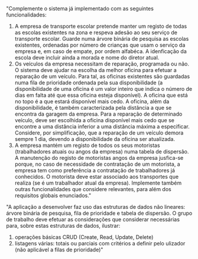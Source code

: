 "Complemente o sistema já implementado com as seguintes funcionalidades:
1. A empresa de transporte escolar pretende manter um registo de todas as escolas existentes na zona e
respeva adesão ao seu serviço de transporte escolar. Guarde numa árvore binária de pesquisa as escolas
existentes, ordenadas por número de crianças que usam o serviço da empresa e, em caso de empate, por
ordem alfabéca. A idenficação da escola deve incluir ainda a morada e nome do diretor atual.
2. Os veículos da empresa necessitam de reparação, programada ou não. O sistema deve ajudar na escolha da
melhor oficina para efetuar a reparação de um veículo. Para tal, as oficinas existentes são guardadas numa
fila de prioridade ordenada pela sua disponibilidade (a disponibilidade de uma oficina é um valor inteiro
que indica o número de dias em falta até que essa oficina esteja disponível). A oficina que está no topo é a
que estará disponível mais cedo. A oficina, além da disponibilidade, é também caracterizada pela distância
a que se encontra da garagem da empresa. Para a reparação de determinado veículo, deve ser escolhida a
oficina disponível mais cedo que se encontre a uma distância inferior a uma distância máxima a especificar.
Considere, por simplificação, que a reparação de um veículo demora sempre 1 dia, devendo a
disponibilidade da oficina ser atualizada.
3. A empresa mantém um registo de todos os seus motoristas (trabalhadores atuais ou angos da empresa)
numa tabela de dispersão. A manutenção do registo de motoristas angos da empresa jusfica-se porque,
no caso de necessidade de contratação de um motorista, a empresa tem como preferência a contratação de
trabalhadores já conhecidos. O motorista deve estar associado aos transportes que realiza (se é um
trabalhador atual da empresa).
Implemente também outras funcionalidades que considere relevantes, para além dos requisitos globais
enunciados."

"A aplicação a desenvolver faz uso das estruturas de dados não lineares: árvore binária de pesquisa, fila de
prioridade e tabela de dispersão. O grupo de trabalho deve efetuar as considerações que considerar necessárias
para, sobre estas estruturas de dados, ilustrar:
1. operações básicas CRUD (Create, Read, Update, Delete)
2. listagens várias: totais ou parciais com critérios a definir pelo ulizador (não aplicável a filas de
prioridade)"
